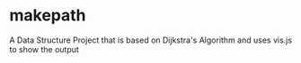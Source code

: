 # makepath
A Data Structure Project that is based on Dijkstra's Algorithm and uses vis.js to show the output
